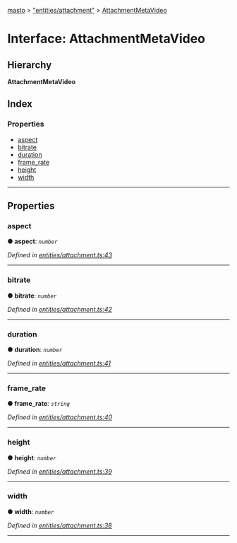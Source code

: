 [masto](../README.md) > ["entities/attachment"](../modules/_entities_attachment_.md) > [AttachmentMetaVideo](../interfaces/_entities_attachment_.attachmentmetavideo.md)

# Interface: AttachmentMetaVideo

## Hierarchy

**AttachmentMetaVideo**

## Index

### Properties

* [aspect](_entities_attachment_.attachmentmetavideo.md#aspect)
* [bitrate](_entities_attachment_.attachmentmetavideo.md#bitrate)
* [duration](_entities_attachment_.attachmentmetavideo.md#duration)
* [frame_rate](_entities_attachment_.attachmentmetavideo.md#frame_rate)
* [height](_entities_attachment_.attachmentmetavideo.md#height)
* [width](_entities_attachment_.attachmentmetavideo.md#width)

---

## Properties

<a id="aspect"></a>

###  aspect

**● aspect**: *`number`*

*Defined in [entities/attachment.ts:43](https://github.com/neet/masto.js/blob/368b200/src/entities/attachment.ts#L43)*

___
<a id="bitrate"></a>

###  bitrate

**● bitrate**: *`number`*

*Defined in [entities/attachment.ts:42](https://github.com/neet/masto.js/blob/368b200/src/entities/attachment.ts#L42)*

___
<a id="duration"></a>

###  duration

**● duration**: *`number`*

*Defined in [entities/attachment.ts:41](https://github.com/neet/masto.js/blob/368b200/src/entities/attachment.ts#L41)*

___
<a id="frame_rate"></a>

###  frame_rate

**● frame_rate**: *`string`*

*Defined in [entities/attachment.ts:40](https://github.com/neet/masto.js/blob/368b200/src/entities/attachment.ts#L40)*

___
<a id="height"></a>

###  height

**● height**: *`number`*

*Defined in [entities/attachment.ts:39](https://github.com/neet/masto.js/blob/368b200/src/entities/attachment.ts#L39)*

___
<a id="width"></a>

###  width

**● width**: *`number`*

*Defined in [entities/attachment.ts:38](https://github.com/neet/masto.js/blob/368b200/src/entities/attachment.ts#L38)*

___

